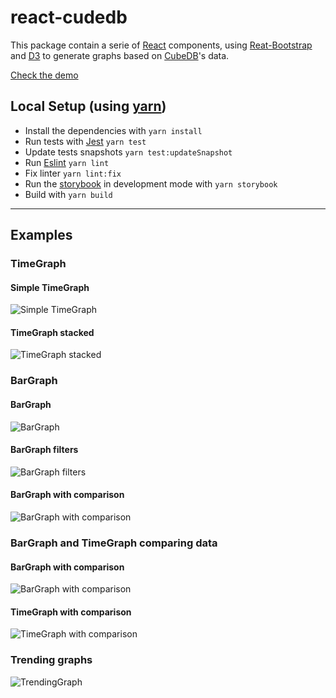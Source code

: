 # react-cudedb

This package contain a serie of [React][react] components, using [Reat-Bootstrap][react-bootstrap] and [D3][d3] to generate graphs based on [CubeDB][cubedb]'s data.

[Check the demo][demo]

## Local Setup (using [yarn][yarn])

- Install the dependencies with `yarn install`
- Run tests with [Jest][jest] `yarn test`
- Update tests snapshots `yarn test:updateSnapshot`
- Run [Eslint][eslint] `yarn lint`
- Fix linter `yarn lint:fix`
- Run the [storybook][storybook] in development mode with `yarn storybook`
- Build with `yarn build`

----

## Examples

### TimeGraph

#### Simple TimeGraph
![Simple TimeGraph][screenshot_timegraph]
#### TimeGraph stacked
![TimeGraph stacked][screenshot_timegraph_stacks]

### BarGraph

#### BarGraph
![BarGraph][screenshot_bargraph]
#### BarGraph filters
![BarGraph filters][screenshot_bargraph_filter]
#### BarGraph with comparison
![BarGraph with comparison][screenshot_bargraph_comparison]


### BarGraph and TimeGraph comparing data

#### BarGraph with comparison
![BarGraph with comparison][screenshot_bargraph_comparison]
#### TimeGraph with comparison
![TimeGraph with comparison][screenshot_timegraph_comparison]

### Trending graphs

![TrendingGraph][screenshot_trendinggraph]



[demo]: https://jrfferreira.github.io/react-cubedb/demo

[react]: http://facebook.github.io/react/
[react-bootstrap]: https://react-bootstrap.github.io/
[d3]: https://github.com/d3/d3
[yarn]: https://yarnpkg.com/
[cubedb]: https://github.com/sztanko/cubedb
[jest]: https://facebook.github.io/jest/
[eslint]: http://eslint.org/
[storybook]: https://github.com/storybooks/storybook


[screenshot_trendinggraph]: https://raw.githubusercontent.com/jrfferreira/react-cubedb/master/screenshots/TrendingGraph.png

[screenshot_bargraph]: https://raw.githubusercontent.com/jrfferreira/react-cubedb/master/screenshots/BarGraph.png
[screenshot_bargraph_filter]: https://raw.githubusercontent.com/jrfferreira/react-cubedb/master/screenshots/BarGraph_filter.png
[screenshot_bargraph_comparison]: https://raw.githubusercontent.com/jrfferreira/react-cubedb/master/screenshots/BarGraph_comparison.png

[screenshot_timegraph]: https://raw.githubusercontent.com/jrfferreira/react-cubedb/master/screenshots/TimeGraph.png
[screenshot_timegraph_stacks]: https://raw.githubusercontent.com/jrfferreira/react-cubedb/master/screenshots/TimeGraph_stacks.png
[screenshot_timegraph_comparison]: https://raw.githubusercontent.com/jrfferreira/react-cubedb/master/screenshots/TimeGraph_comparison.png
